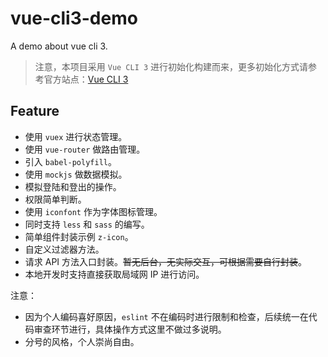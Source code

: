 # vue-cli3-demo
A demo about vue cli 3.

> 注意，本项目采用 `Vue CLI 3` 进行初始化构建而来，更多初始化方式请参考官方站点：[Vue CLI 3](https://cli.vuejs.org/)

## Feature

- 使用 `vuex` 进行状态管理。
- 使用 `vue-router` 做路由管理。
- 引入 `babel-polyfill`。
- 使用 `mockjs` 做数据模拟。
- 模拟登陆和登出的操作。
- 权限简单判断。
- 使用 `iconfont` 作为字体图标管理。
- 同时支持 `less` 和 `sass` 的编写。
- 简单组件封装示例 `z-icon`。
- 自定义过滤器方法。
- 请求 API 方法入口封装。~~暂无后台，无实际交互，可根据需要自行封装~~。
- 本地开发时支持直接获取局域网 IP 进行访问。

注意：

- 因为个人编码喜好原因，`eslint` 不在编码时进行限制和检查，后续统一在代码审查环节进行，具体操作方式这里不做过多说明。
- 分号的风格，个人崇尚自由。
